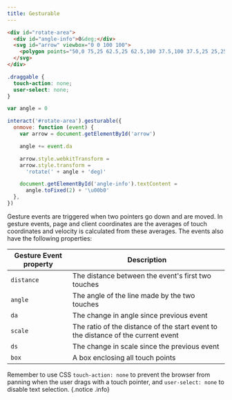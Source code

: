 ```yaml
---
title: Gesturable
---
```


```html
<div id="rotate-area">
  <div id="angle-info">0&deg;</div>
  <svg id="arrow" viewbox="0 0 100 100">
    <polygon points="50,0 75,25 62.5,25 62.5,100 37.5,100 37.5,25 25,25" fill="#29e"></polygon>
  </svg>
</div>
```

```css
.draggable {
  touch-action: none;
  user-select: none;
}
```

```js
var angle = 0

interact('#rotate-area').gesturable({
  onmove: function (event) {
    var arrow = document.getElementById('arrow')

    angle += event.da

    arrow.style.webkitTransform =
    arrow.style.transform =
      'rotate(' + angle + 'deg)'

    document.getElementById('angle-info').textContent =
      angle.toFixed(2) + '\u00b0'
  },
})
```

Gesture events are triggered when two pointers go down and are moved. In
gesture events, page and client coordinates are the averages of touch
coordinates and velocity is calculated from these averages. The events also have
the following properties:

| Gesture Event property | Description                                                                       |
| ---------------------- | --------------------------------------------------------------------------------- |
| `distance`             | The distance between the event's first two touches                                |
| `angle`                | The angle of the line made by the two touches                                     |
| `da`                   | The change in angle since previous event                                          |
| `scale`                | The ratio of the distance of the start event to the distance of the current event |
| `ds`                   | The change in scale since the previous event                                      |
| `box`                  | A box enclosing all touch points                                                  |

Remember to use CSS `touch-action: none` to prevent the browser from panning
when the user drags with a touch pointer, and `user-select: none` to disable
text selection. {.notice .info}
